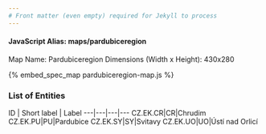```yaml
---
# Front matter (even empty) required for Jekyll to process
---
```


#### JavaScript Alias: maps/pardubiceregion

Map Name: Pardubiceregion
Dimensions (Width x Height): 430x280



{% embed_spec_map pardubiceregion-map.js %}

### List of Entities

ID | Short label | Label
---|---|---|---
CZ.EK.CR|CR|Chrudim
CZ.EK.PU|PU|Pardubice
CZ.EK.SY|SY|Svitavy
CZ.EK.UO|UO|Ústí nad Orlicí

